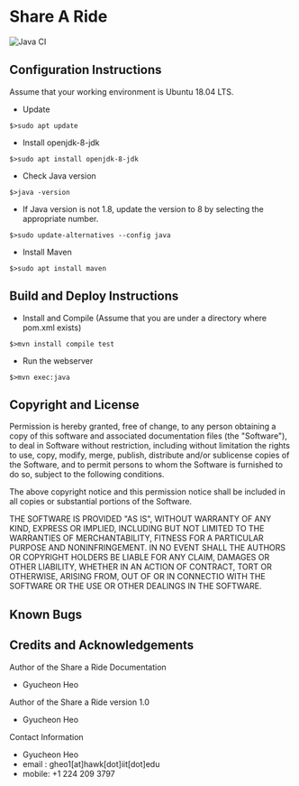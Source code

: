 # Share A Ride
![Java CI](https://github.com/gyucheonheo/cs445-spring2020/workflows/Java%20CI/badge.svg)

## Configuration Instructions

Assume that your working environment is Ubuntu 18.04 LTS.

* Update
```
$>sudo apt update
```
* Install openjdk-8-jdk
```
$>sudo apt install openjdk-8-jdk
```
* Check Java version
```
$>java -version
```
* If Java version is not 1.8, update the version to 8 by selecting the appropriate number.
```
$>sudo update-alternatives --config java
```
* Install Maven
```
$>sudo apt install maven
```
## Build and Deploy Instructions
* Install and Compile (Assume that you are under a directory where pom.xml exists)
```
$>mvn install compile test
```
* Run the webserver
```
$>mvn exec:java
```
## Copyright and License

Permission is hereby granted, free of change, to any person obtaining
a copy of this software and associated documentation files (the "Software"),
to deal in Software without restriction, including without limitation
the rights to use, copy, modify, merge, publish, distribute and/or sublicense copies of the Software,
and to permit persons to whom the Software is furnished to do so, subject to the following conditions.

The above copyright notice and this permission notice shall be included in
all copies or substantial portions of the Software.

THE SOFTWARE IS PROVIDED "AS IS", WITHOUT WARRANTY OF ANY KIND, EXPRESS OR IMPLIED, INCLUDING
BUT NOT LIMITED TO THE WARRANTIES OF MERCHANTABILITY, FITNESS FOR A PARTICULAR PURPOSE AND NONINFRINGEMENT.
IN NO EVENT SHALL THE AUTHORS OR COPYRIGHT HOLDERS BE LIABLE FOR ANY CLAIM, DAMAGES OR OTHER LIABILITY,
WHETHER IN AN ACTION OF CONTRACT, TORT OR OTHERWISE, ARISING FROM, OUT OF OR IN CONNECTIO WITH THE SOFTWARE
OR THE USE OR OTHER DEALINGS IN THE SOFTWARE.

## Known Bugs



## Credits and Acknowledgements

Author of the Share a Ride Documentation
* Gyucheon Heo

Author of the Share a Ride version 1.0
* Gyucheon Heo

Contact Information
* Gyucheon Heo
* email : gheo1[at]hawk[dot]iit[dot]edu
* mobile: +1 224 209 3797
